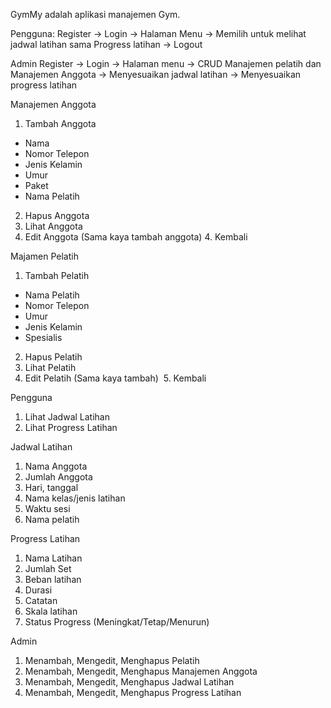 GymMy adalah aplikasi manajemen Gym. 

Pengguna:
Register -> Login -> Halaman Menu -> Memilih untuk melihat jadwal latihan sama Progress latihan  -> Logout

Admin
Register  -> Login ->  Halaman menu -> CRUD Manajemen pelatih dan Manajemen Anggota -> Menyesuaikan jadwal latihan -> Menyesuaikan progress latihan

Manajemen Anggota
1. Tambah Anggota
- Nama
- Nomor Telepon
- Jenis Kelamin
- Umur 
- Paket
- Nama Pelatih

2. Hapus Anggota
3. Lihat Anggota 
4. Edit Anggota (Sama kaya tambah anggota)
4. Kembali

Majamen Pelatih 
1. Tambah Pelatih
- Nama Pelatih
- Nomor Telepon
- Umur
- Jenis Kelamin
- Spesialis

2. Hapus Pelatih
3. Lihat Pelatih
4. Edit Pelatih (Sama kaya tambah) 
5. Kembali

Pengguna 
1. Lihat Jadwal Latihan
2. Lihat Progress Latihan

Jadwal Latihan 
1. Nama Anggota
2. Jumlah Anggota
3. Hari, tanggal
4. Nama kelas/jenis latihan
5. Waktu sesi
6. Nama pelatih

Progress Latihan
1. Nama Latihan
2. Jumlah Set
3. Beban latihan
4. Durasi
5. Catatan
6. Skala latihan 
7. Status Progress (Meningkat/Tetap/Menurun)

Admin
1. Menambah, Mengedit, Menghapus Pelatih
2. Menambah, Mengedit, Menghapus Manajemen Anggota 
3. Menambah, Mengedit, Menghapus Jadwal Latihan
4. Menambah, Mengedit, Menghapus Progress Latihan
